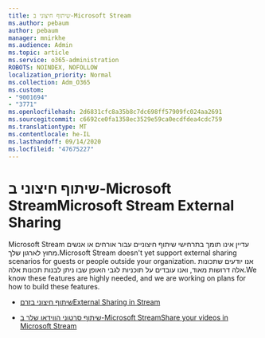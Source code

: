 ```yaml
---
title: שיתוף חיצוני ב-Microsoft Stream
ms.author: pebaum
author: pebaum
manager: mnirkhe
ms.audience: Admin
ms.topic: article
ms.service: o365-administration
ROBOTS: NOINDEX, NOFOLLOW
localization_priority: Normal
ms.collection: Adm_O365
ms.custom:
- "9001694"
- "3771"
ms.openlocfilehash: 2d6831cfc8a35b8c7dc698ff57909fc024aa2691
ms.sourcegitcommit: c6692ce0fa1358ec3529e59ca0ecdfdea4cdc759
ms.translationtype: MT
ms.contentlocale: he-IL
ms.lasthandoff: 09/14/2020
ms.locfileid: "47675227"
---
```

# <a name="microsoft-stream-external-sharing"></a><span data-ttu-id="481a9-102">שיתוף חיצוני ב-Microsoft Stream</span><span class="sxs-lookup"><span data-stu-id="481a9-102">Microsoft Stream External Sharing</span></span>

<span data-ttu-id="481a9-103">Microsoft Stream עדיין אינו תומך בתרחישי שיתוף חיצוניים עבור אורחים או אנשים מחוץ לארגון שלך.</span><span class="sxs-lookup"><span data-stu-id="481a9-103">Microsoft Stream doesn't yet support external sharing scenarios for guests or people outside your organization.</span></span> <span data-ttu-id="481a9-104">אנו יודעים שתכונות אלה דרושות מאוד, ואנו עובדים על תוכניות לגבי האופן שבו ניתן לבנות תכונות אלה.</span><span class="sxs-lookup"><span data-stu-id="481a9-104">We know these features are highly needed, and we are working on plans for how to build these features.</span></span>

- [<span data-ttu-id="481a9-105">שיתוף חיצוני בזרם</span><span class="sxs-lookup"><span data-stu-id="481a9-105">External Sharing in Stream</span></span>](https://docs.microsoft.com/stream/portal-share-video#external-sharing)

- [<span data-ttu-id="481a9-106">שיתוף סרטוני הווידאו שלך ב-Microsoft Stream</span><span class="sxs-lookup"><span data-stu-id="481a9-106">Share your videos in Microsoft Stream</span></span>](https://docs.microsoft.com/stream/portal-share-video)
